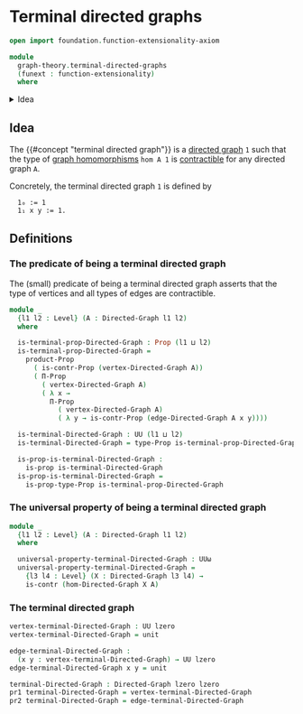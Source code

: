 # Terminal directed graphs

```agda
open import foundation.function-extensionality-axiom

module
  graph-theory.terminal-directed-graphs
  (funext : function-extensionality)
  where
```

<details><summary>Idea</summary>

```agda
open import foundation.contractible-types funext
open import foundation.dependent-pair-types
open import foundation.propositions funext
open import foundation.unit-type
open import foundation.universe-levels

open import graph-theory.directed-graphs funext
open import graph-theory.morphisms-directed-graphs funext
```

</details>

## Idea

The {{#concept "terminal directed graph"}} is a
[directed graph](graph-theory.directed-graphs.md) `1` such that the type of
[graph homomorphisms](graph-theory.morphisms-directed-graphs.md) `hom A 1` is
[contractible](foundation-core.contractible-types.md) for any directed graph
`A`.

Concretely, the terminal directed graph `1` is defined by

```text
  1₀ := 1
  1₁ x y := 1.
```

## Definitions

### The predicate of being a terminal directed graph

The (small) predicate of being a terminal directed graph asserts that the type
of vertices and all types of edges are contractible.

```agda
module _
  {l1 l2 : Level} (A : Directed-Graph l1 l2)
  where

  is-terminal-prop-Directed-Graph : Prop (l1 ⊔ l2)
  is-terminal-prop-Directed-Graph =
    product-Prop
      ( is-contr-Prop (vertex-Directed-Graph A))
      ( Π-Prop
        ( vertex-Directed-Graph A)
        ( λ x →
          Π-Prop
            ( vertex-Directed-Graph A)
            ( λ y → is-contr-Prop (edge-Directed-Graph A x y))))

  is-terminal-Directed-Graph : UU (l1 ⊔ l2)
  is-terminal-Directed-Graph = type-Prop is-terminal-prop-Directed-Graph

  is-prop-is-terminal-Directed-Graph :
    is-prop is-terminal-Directed-Graph
  is-prop-is-terminal-Directed-Graph =
    is-prop-type-Prop is-terminal-prop-Directed-Graph
```

### The universal property of being a terminal directed graph

```agda
module _
  {l1 l2 : Level} (A : Directed-Graph l1 l2)
  where

  universal-property-terminal-Directed-Graph : UUω
  universal-property-terminal-Directed-Graph =
    {l3 l4 : Level} (X : Directed-Graph l3 l4) →
    is-contr (hom-Directed-Graph X A)
```

### The terminal directed graph

```agda
vertex-terminal-Directed-Graph : UU lzero
vertex-terminal-Directed-Graph = unit

edge-terminal-Directed-Graph :
  (x y : vertex-terminal-Directed-Graph) → UU lzero
edge-terminal-Directed-Graph x y = unit

terminal-Directed-Graph : Directed-Graph lzero lzero
pr1 terminal-Directed-Graph = vertex-terminal-Directed-Graph
pr2 terminal-Directed-Graph = edge-terminal-Directed-Graph
```
